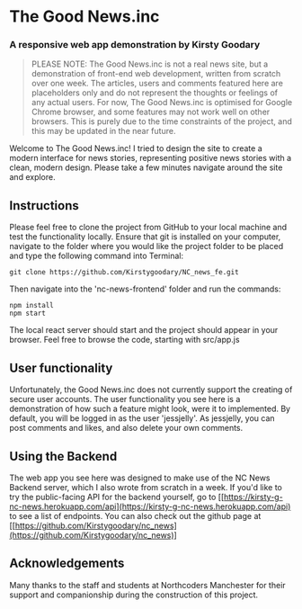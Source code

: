# The Good News.inc

### A responsive web app demonstration by Kirsty Goodary

> PLEASE NOTE: The Good News.inc is not a real news site, but a demonstration of front-end web development, written from scratch over one week. The articles, users and comments featured here are placeholders only and do not represent the thoughts or feelings of any actual users. For now, The Good News.inc is optimised for Google Chrome browser, and some features may not work well on other browsers. This is purely due to the time constraints of the project, and this may be updated in the near future.

Welcome to The Good News.inc! I tried to design the site to create a modern interface for news stories, representing positive news stories with a clean, modern design. Please take a few minutes navigate around the site and explore. 

## [](https://github.com/Kirstygoodary/NC_news_fe#instructions)Instructions


Please feel free to clone the project from GitHub to your local machine and test the functionality locally. Ensure that git is installed on your computer, navigate to the folder where you would like the project folder to be placed and type the following command into Terminal:

```
git clone https://github.com/Kirstygoodary/NC_news_fe.git
```

Then navigate into the 'nc-news-frontend' folder and run the commands:

```
npm install
npm start

```

The local react server should start and the project should appear in your browser. Feel free to browse the code, starting with src/app.js

## [](https://github.com/Kirstygoodary/NC_news_fe#user-functionality)User functionality

Unfortunately, the Good News.inc does not currently support the creating of secure user accounts. The user functionality you see here is a demonstration of how such a feature might look, were it to implemented. By default, you will be logged in as the user 'jessjelly'. As jessjelly, you can post comments and likes, and also delete your own comments. 

## [](https://github.com/Kirstygoodary/NC_news_fe#using-the-backend)Using the Backend

The web app you see here was designed to make use of the NC News Backend server, which I also wrote from scratch in a week. If you'd like to try the public-facing API for the backend yourself, go to  [[https://kirsty-g-nc-news.herokuapp.com/api](https://kirsty-g-nc-news.herokuapp.com/api) to see a list of endpoints. You can also check out the github page at  [[https://github.com/Kirstygoodary/nc_news](https://github.com/Kirstygoodary/nc_news)]

## [](https://github.com/Kirstygoodary/NC_news_fe#acknowledgements)Acknowledgements

Many thanks to the staff and students at Northcoders Manchester for their support and companionship during the construction of this project.
